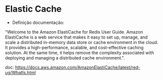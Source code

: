 # Elastic Cache

- Definição documentação:

"Welcome to the Amazon ElastiCache for Redis User Guide. Amazon ElastiCache is a web service that makes it easy to set up, manage, and scale a distributed in-memory data store or cache environment in the cloud. It provides a high-performance, scalable, and cost-effective caching solution. At the same time, it helps remove the complexity associated with deploying and managing a distributed cache environment.".

doc: https://docs.aws.amazon.com/AmazonElastiCache/latest/red-ug/WhatIs.html